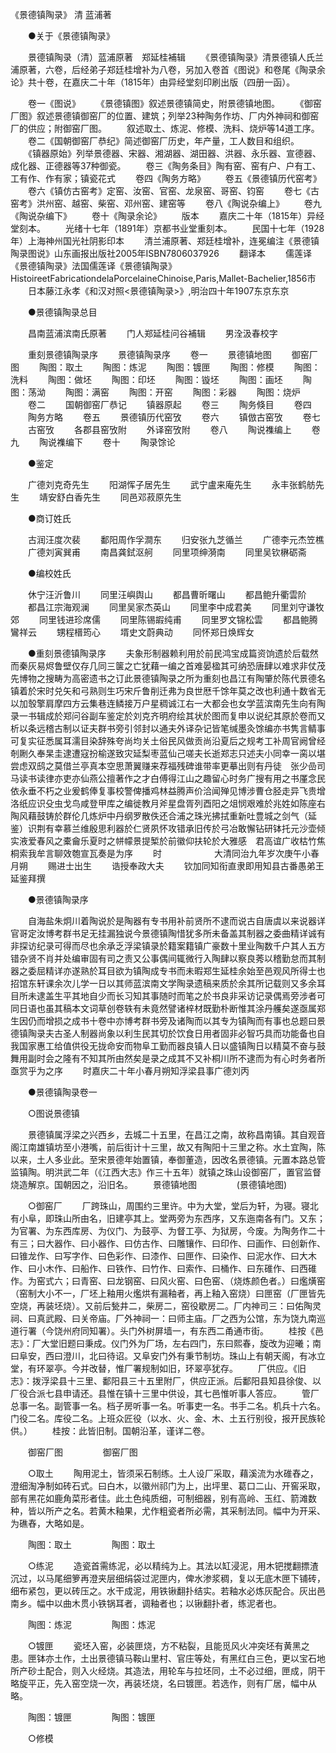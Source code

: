 <!-- { "loadSidebar": true } -->

《景德镇陶录》 清 蓝浦著

　　●关于《景德镇陶录》

　　景德镇陶录（清）蓝浦原著　郑延桂補辑
　　《景德镇陶录》清景德镇人氏兰浦原著，六卷，后经弟子郑廷桂增补为八卷，另加入卷首《图说》和卷尾《陶录余论》共十卷，在嘉庆二十年（1815年）由异经堂刻印刷出版（四册一函）。

　　卷一《图说》
　　《景德镇图》叙述景德镇简史，附景德镇地图。
　　《御窑厂图》叙述景德镇御窑厂的位置、建筑；列举23种陶务作坊、厂内外神祠和御窑厂的供应；附御窑厂图。
　　叙述取土、炼泥、修模、洗料、烧炉等14道工序。
　　卷二《国朝御窑厂恭纪》简述御窑厂历史，年产量，工人数目和组织。
　　《镇器原始》列举景德器、宋器、湘湖器、湖田器、洪器、永乐器、宣德器、成化器、正德器等37种御瓷。
　　卷三《陶务条目》陶有窑、窑有户、户有工、工有作、作有家；镇瓷花式
　　卷四《陶务方略》
　　卷五《景德镇历代窑考》
　　卷六《镇仿古窑考》定窑、汝窑、官窑、龙泉窑、哥窑、钧窑
　　卷七《古窑考》洪州窑、越窑、柴窑、邓州窑、建窑等
　　卷八《陶说杂编上》
　　卷九《陶说杂编下》
　　卷十《陶录余论》
　　版本
　　嘉庆二十年（1815年）异经堂刻本。
　　光绪十七年（1891年）京都书业堂重刻本。
　　民国十七年（1928年）上海神州国光社阴影印本
　　清兰浦原著、郑廷桂增补，连冕编注《景德镇陶录图说》山东画报出版社2005年ISBN7806037926
　　翻译本
　　儒莲译《景德镇陶录》法国儒莲译《景德镇陶录》HistoireetFabricationdelaPorcelaineChinoise,Paris,Mallet-Bachelier,1856市
　　日本藤江永孝《和汉对照<景德镇陶录>》,明治四十年1907东京东京

　　●景德镇陶录总目

　　昌南蓝浦滨南氏原著
　　门人郑延桂问谷補辑
　　男洤汲春校字

　　重刻景德镇陶录序
　　景德镇陶录序
　　卷一
　　景德镇地图
　　御窑厂图
　　陶图：取土
　　陶图：炼泥
　　陶图：镀匣
　　陶图：修模
　　陶图：洗料
　　陶图：做坯
　　陶图：印坯
　　陶图：镟坯
　　陶图：画坯
　　陶图：荡泑
　　陶图：满窑
　　陶图：开窑
　　陶图：彩器
　　陶图：烧炉
　　卷二
　　国朝御窑厂恭记
　　镇器原起
　　卷三
　　陶务倏目
　　卷四
　　陶务方略
　　卷五
　　景德镇历代窑攷
　　卷六
　　镇倣古窑攷
　　卷七
　　古窑攷
　　各郡县窑攷附
　　外译窑攷附
　　卷八
　　陶说襍编上
　　卷九
　　陶说襍编下
　　卷十
　　陶录馀论

　　●鉴定

　　广德刘克奇先生
　　阳湖恽子居先生
　　武宁盧来庵先生
　　永丰张鹤舫先生
　　靖安舒白香先生
　　同邑邓菽原先生

　　●商订姓氏

　　古润汪度次裴
　　鄱阳周作孚澗东
　　归安张九芝循兰
　　广德李元杰笠樵
　　广德刘寅巽甫
　　南昌龚鉽沤舸
　　同里项绅漪南
　　同里吴钦楙砺斋

　　●编校姓氏

　　休宁汪沂鲁川
　　同里汪嶼舆山
　　都昌曹昕曙山
　　都昌鲍升衢雲阶
　　都昌江宗海观澜
　　同里吴家杰英山
　　同里李中成君美
　　同里刘守谦牧郊
　　同里钱进珍席儒
　　同里陈锡嘏纯甫
　　同里罗文锦松雲
　　都昌鲍腾鸞祥云
　　甥程榗筠心
　　壻史文蔚典动
　　同怀郑日焕辉女

　　●重刻景德镇陶录序
　　夫象形制器赖利用於前民鸿宝成篇资饷遗於后载然而秦灰易烬鲁壁仅存几同三箧之亡犹藉一编之首难晏楹其可纳恐唐肆以难求非仗茂先博物之搜畴为高密遗书之订此景德镇陶录之所为重刻也昌江有陶肇於陈代景德名镇着於宋时兑矢和弓熟则生巧宋斤鲁削迁弗为良世厯千馀年莫之改也利通十数省无以加彀擎肩摩四方云集巷连鳞接万户星稠诚江右一大都会也女学蓝滨南先生向有陶录一书辑成於郑问谷副车鉴定於刘克齐明府绘其状於图而复申以说纪其原於卷而又析以条远稽古制以证夫群书旁引邻封以通夫外译杂记皆笔缄墨灸馀编亦书隽言鲭事可复实征悉属耳濡目染辞殊夸尚均关土俗民风做贡尚沿夏后之规考工补周官阙曾经剞劂久奉杲圭逮遭寇扮榆遂致灾延梨枣蓝仙己嗟夫长逝郑志只述夫小同幸一脔以堪尝虑双鸱之莫借兰亭真本空思萧翼赚来荐福残碑谁带率更摹出则有丹徒　张少嵒司马读书读律亦吏亦仙燕公擅著作之才白傅得江山之趣留心时务广搜有用之书厪念民依永垂不朽之业爰鹤俸复事校警俾播鸡林益腾声价洽闻殚见博涉曹仓胫走异飞贵增洛纸应识殳虫戈鸟咸登甲库之编徙教月斧星盘胥列酉阳之俎悯艰难於兆姓如陈座右陶风藉鼓铸於群伦几炼炉中丹纲罗散佚还合浦之珠光拂拭重新吐豊城之剑气（延鉴）识荆有幸慕兰维殷思利器於仁贤夙怀攻错承旧传於弓冶敢懈钻研钵托元沙壶倾实液爱春风之橐龠乐夏时之帡幪景提椠於前徽仰扶轮於大雅感　君高谊广收枯竹焦桐索我牟言聊效匏宣瓦奏是为序
　　时　　　　　　大清同治九年岁次庚午小春月朔
　　赐进士出生
　　诰授奉政大夫
　　钦加同知衔直隶即用知县古番愚弟王延鉴拜撰

　　●景德镇陶录序

　　自海盐朱炯川着陶说於是陶器有专书用补前贤所不逮而说古自唐虞以来说器详官哥定汝博考群书足无挂漏独说今景德镇陶惜犹多所未备盖其制器之委曲精详诚有非探访纪录可得而尽也余承乏浮梁镇录於籍案籍镇广豪数十里业陶数千户其人五方错杂贤不肖并处编审固有司之责又公事偶间辄微行入陶肆以察良莠以稽勤怠而其制器之委屈精详亦遂熟於耳目欲为镇陶成专书而未暇郑生延桂余始至邑观风所得士也招馆东轩课余次儿学一日以其师蓝滨南文学陶录遗稿来质於余其所记载则又多余耳目所未逮盖生平其地自少而长习知其事随时而笔之於书良非采访记录偶焉旁涉者可同日语也虽其稿本文词草创卷轶有未竟然譬诸梓材既勤朴断惟其涂丹艧矣遂亟属郑生因仍而增损之成书十卷中亦博考群书旁及诸陶而以其专为镇陶而有事也总题曰景德镇陶录夫古圣人制器尚象以利生民其切於饮食日用者固非必智巧具而功能备也自我国家惠工给值供役无拢命安而物阜工勤而器良镇人日以盛镇陶日以精莫不奋与鼓舞用副时会之隆有不知其所由然矣是录之成其不又补桐川所不逮而为有心时务者所亟赏乎为之序
　　时嘉庆二十年小春月朔知浮梁县事广德刘丙

　　●景德镇陶录卷一

　　○图说景德镇

　　景德镇属浮梁之兴西乡，去城二十五里，在昌江之南，故称昌南镇。其自观音阁江南雄镇坊至小港嘴，前后街计十三里，故又有陶阳十三里之称。水土宜陶，陈以来，土人多业此。至宋景德年始置镇，奉御董造，因改名景德镇。元置本路总管监镇陶。明洪武二年（《江西大志》作三十五年）就镇之珠山设御窑厂，置官监督烧造解京。国朝因之，沿旧名。
　　景德镇地图
　　
　　(景德镇地图)

　　○御窑厂
　　厂跨珠山，周围约三里许。中为大堂，堂后为轩，为寝。寝北有小阜，即珠山所由名，旧建亭其上。堂两旁为东西序，又东迤南各有门。又东；为官署、为东西库房、为仪门、为鼓亭、为督工亭、为狱房，今废。为陶务作二十有三；曰大器作、曰小器作、曰仿古作、曰雕镶作、曰印作、曰画作、曰创新作、曰锥龙作、曰写字作、曰色彩作、曰漆作、曰匣作、曰染作、曰泥水作、曰大木作、曰小木作、曰船作、曰铁作、曰竹作、曰索作、曰桶作、曰东碓作、曰西碓作。为窑式六；曰青窑、曰龙钢窑、曰风火窑、曰色窑、（烧炼颜色者。）曰爁熿窑（窑制大小不一，厂坯上釉用火爁烘有漏釉者，再上釉入窑烧）曰匣窑（厂匣皆先空烧，再装坯烧）。又前后甃井二，柴房二，窑役歇房二。厂内神司三：曰佑陶灵祠、曰真武殿、曰关帝庙。厂外神祠一：曰师主庙。厂之西为公馆，东为饶九南巡道行署（今饶州府同知署）。头门外树屏墙一，有东西二甬通市街。
　　桂按《邑志》：厂大堂旧题曰秉成。仪门外为厂场，左右四门，东曰熙春，旋改为迎曦；南曰阜安，西曰澄川，北曰待诏。又阜安门外有秉节制坊。珠山上有朝天阁，有冰立堂，有环翠亭。今并改替，惟厂署规制如旧，环翠亭犹存。
　　厂供应。《旧志》：拨浮梁县十三里、鄱阳县三十五里附厂，供应正派。后鄱阳县知县徐俊、以厂役合派七县申请还。县惟在镇十三里中供设，其七邑惟听事人答应。
　　管厂总事一名。副管事一名。档子房听事一名。听事吏一名。书手二名。机兵十六名。门役二名。库役二名。上班众匠役（以水、火、金、木、土五行别役，报开民族轮供。）
　　桂按：此皆旧制。国朝沿革，谨详二卷。

　　御窑厂图
　　
　　御窑厂图

　　○取土
　　陶用泥土，皆须采石制练。土人设厂采取，藉溪流为水碓舂之，澄细淘净制如砖石式。曰白木，以徽州祁门为上，出坪里、葛口二山、开窖采取，部有黑花如鹿角菜形者佳。此土色纯质细，可制细器，别有高岭、玉红、箭滩数种，皆以所产之名。若黄木釉果，尤作粗瓷者所必需，其采制法同。幅中为开采、为礁舂，大略如是。

　　陶图：取土
　　
　　陶图：取土

　　○练泥
　　造瓷首需练泥，必以精纯为上。其法以缸浸泥，用木钯搅翻摽渣沉过，以马尾细箩再澄夹层细绢袋过泥匣内，俾水渗浆稠，复以无底木匣下铺砖，细布紧包，更以砖压之。水干成泥，用铁锹翻扑结实。若釉水必炼灰配合。灰出邑南乡。幅中以曲木贯小铁锅耳者，调釉者也；以锹翻扑者，练泥者也。

　　陶图：炼泥
　　
　　陶图：炼泥

　　○镀匣
　　瓷坯入窑，必装匣烧，方不粘裂，且能觅风火冲突坯有黄黑之患。匣钵亦土作，土出景德镇马鞍山里村、官庄等处，有黑红白三色，更以宝石地所产砂土配合，则入火经烧。其造法，用轮车与拉坯同，土不必过细，匣成，阴干略旋平正，先入窑空烧一次，再装坯烧，名曰镀匣。若选作，则有厂居，幅中从略。

　　陶图：镀匣
　　
　　陶图：镀匣

　　○修模
